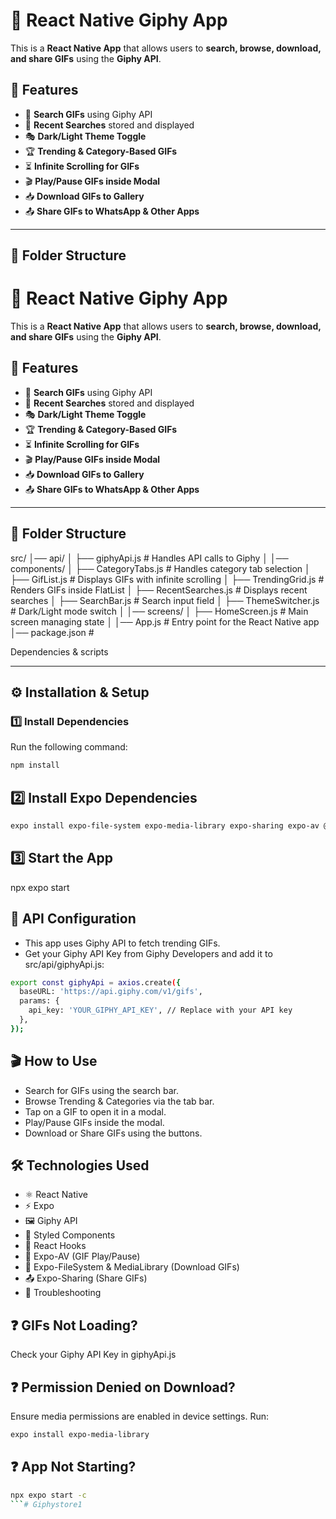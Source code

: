 # 🚀 React Native Giphy App

This is a **React Native App** that allows users to **search, browse, download, and share GIFs** using the **Giphy API**.

## 🌟 Features
- 🔎 **Search GIFs** using Giphy API
- 📌 **Recent Searches** stored and displayed
- 🎭 **Dark/Light Theme Toggle**
- 🏆 **Trending & Category-Based GIFs**
- ⏳ **Infinite Scrolling for GIFs**
- 🎬 **Play/Pause GIFs inside Modal**
- 📥 **Download GIFs to Gallery**
- 📤 **Share GIFs to WhatsApp & Other Apps**

---

## 📁 **Folder Structure**
# 🚀 React Native Giphy App

This is a **React Native App** that allows users to **search, browse, download, and share GIFs** using the **Giphy API**.

## 🌟 Features
- 🔎 **Search GIFs** using Giphy API
- 📌 **Recent Searches** stored and displayed
- 🎭 **Dark/Light Theme Toggle**
- 🏆 **Trending & Category-Based GIFs**
- ⏳ **Infinite Scrolling for GIFs**
- 🎬 **Play/Pause GIFs inside Modal**
- 📥 **Download GIFs to Gallery**
- 📤 **Share GIFs to WhatsApp & Other Apps**

---

## 📁 **Folder Structure**

src/ │── api/ │ ├── giphyApi.js # Handles API calls to Giphy │ │── components/ │ ├── CategoryTabs.js # Handles category tab selection │ ├── GifList.js # Displays GIFs with infinite scrolling │ ├── TrendingGrid.js # Renders GIFs inside FlatList │ ├── RecentSearches.js # Displays recent searches │ ├── SearchBar.js # Search input field │ ├── ThemeSwitcher.js # Dark/Light mode switch │ │── screens/ │ ├── HomeScreen.js # Main screen managing state │ │── App.js # Entry point for the React Native app │── package.json #

Dependencies & scripts


---

## ⚙️ **Installation & Setup**
### **1️⃣ Install Dependencies**
Run the following command:
```sh
npm install
```


## 2️⃣ **Install Expo Dependencies**

```sh
expo install expo-file-system expo-media-library expo-sharing expo-av @expo/vector-icons
```


## 3️⃣ **Start the App**

npx expo start

## 📡 **API Configuration**

- This app uses Giphy API to fetch trending GIFs.
- Get your Giphy API Key from Giphy Developers and add it to src/api/giphyApi.js:

```sh
export const giphyApi = axios.create({
  baseURL: 'https://api.giphy.com/v1/gifs',
  params: {
    api_key: 'YOUR_GIPHY_API_KEY', // Replace with your API key
  },
});
```

## 🎬 **How to Use**
- Search for GIFs using the search bar.
- Browse Trending & Categories via the tab bar.
- Tap on a GIF to open it in a modal.
- Play/Pause GIFs inside the modal.
- Download or Share GIFs using the buttons.

## 🛠 **Technologies Used**
- ⚛️ React Native
- ⚡ Expo
- 🖼 Giphy API
- 🎨 Styled Components
- 🔄 React Hooks
- 🎥 Expo-AV (GIF Play/Pause)
- 📂 Expo-FileSystem & MediaLibrary (Download GIFs)
- 📤 Expo-Sharing (Share GIFs)
- 🐛 Troubleshooting


## **❓ GIFs Not Loading?**
Check your Giphy API Key in giphyApi.js


## **❓ Permission Denied on Download?**
Ensure media permissions are enabled in device settings.
Run:
```sh
expo install expo-media-library
```


## **❓ App Not Starting?**

```sh
npx expo start -c
```#   G i p h y s t o r e 1  
 